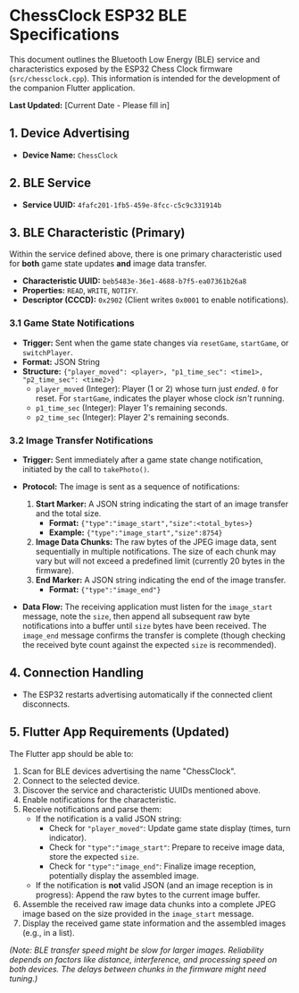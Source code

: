 # ChessClock ESP32 BLE Specifications

This document outlines the Bluetooth Low Energy (BLE) service and characteristics exposed by the ESP32 Chess Clock firmware (`src/chessclock.cpp`). This information is intended for the development of the companion Flutter application.

**Last Updated:** [Current Date - Please fill in]

## 1. Device Advertising

*   **Device Name:** `ChessClock`

## 2. BLE Service

*   **Service UUID:** `4fafc201-1fb5-459e-8fcc-c5c9c331914b`

## 3. BLE Characteristic (Primary)

Within the service defined above, there is one primary characteristic used for **both** game state updates **and** image data transfer.

*   **Characteristic UUID:** `beb5483e-36e1-4688-b7f5-ea07361b26a8`
*   **Properties:** `READ`, `WRITE`, `NOTIFY`.
*   **Descriptor (CCCD):** `0x2902` (Client writes `0x0001` to enable notifications).

### 3.1 Game State Notifications

*   **Trigger:** Sent when the game state changes via `resetGame`, `startGame`, or `switchPlayer`.
*   **Format:** JSON String
*   **Structure:** `{"player_moved": <player>, "p1_time_sec": <time1>, "p2_time_sec": <time2>}`
    *   `player_moved` (Integer): Player (1 or 2) whose turn just *ended*. `0` for reset. For `startGame`, indicates the player whose clock *isn't* running.
    *   `p1_time_sec` (Integer): Player 1's remaining seconds.
    *   `p2_time_sec` (Integer): Player 2's remaining seconds.

### 3.2 Image Transfer Notifications

*   **Trigger:** Sent immediately after a game state change notification, initiated by the call to `takePhoto()`.
*   **Protocol:** The image is sent as a sequence of notifications:
    1.  **Start Marker:** A JSON string indicating the start of an image transfer and the total size.
        *   **Format:** `{"type":"image_start","size":<total_bytes>}`
        *   **Example:** `{"type":"image_start","size":8754}`
    2.  **Image Data Chunks:** The raw bytes of the JPEG image data, sent sequentially in multiple notifications. The size of each chunk may vary but will not exceed a predefined limit (currently 20 bytes in the firmware).
    3.  **End Marker:** A JSON string indicating the end of the image transfer.
        *   **Format:** `{"type":"image_end"}`

*   **Data Flow:** The receiving application must listen for the `image_start` message, note the `size`, then append all subsequent raw byte notifications into a buffer until `size` bytes have been received. The `image_end` message confirms the transfer is complete (though checking the received byte count against the expected `size` is recommended).

## 4. Connection Handling

*   The ESP32 restarts advertising automatically if the connected client disconnects.

## 5. Flutter App Requirements (Updated)

The Flutter app should be able to:

1.  Scan for BLE devices advertising the name "ChessClock".
2.  Connect to the selected device.
3.  Discover the service and characteristic UUIDs mentioned above.
4.  Enable notifications for the characteristic.
5.  Receive notifications and parse them:
    *   If the notification is a valid JSON string:
        *   Check for `"player_moved"`: Update game state display (times, turn indicator).
        *   Check for `"type":"image_start"`: Prepare to receive image data, store the expected `size`.
        *   Check for `"type":"image_end"`: Finalize image reception, potentially display the assembled image.
    *   If the notification is **not** valid JSON (and an image reception is in progress): Append the raw bytes to the current image buffer.
6.  Assemble the received raw image data chunks into a complete JPEG image based on the size provided in the `image_start` message.
7.  Display the received game state information and the assembled images (e.g., in a list).

*(Note: BLE transfer speed might be slow for larger images. Reliability depends on factors like distance, interference, and processing speed on both devices. The delays between chunks in the firmware might need tuning.)* 